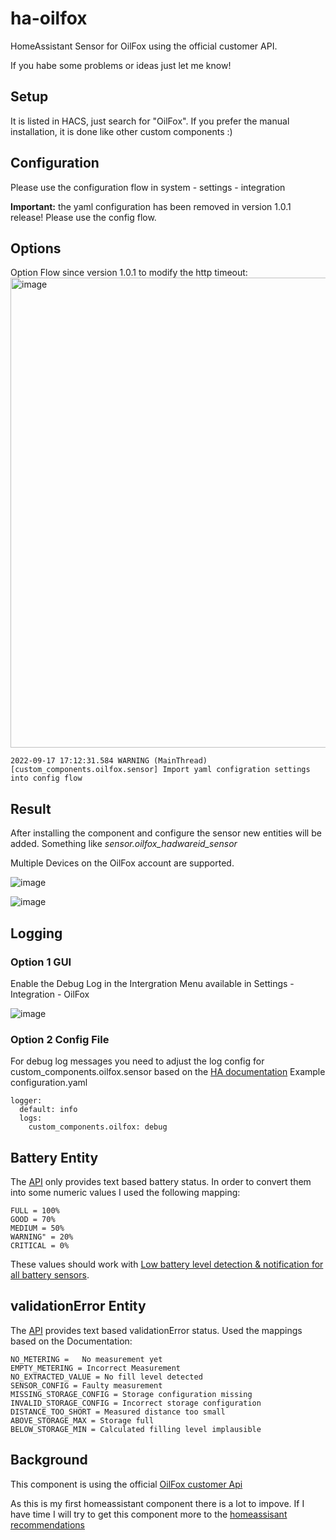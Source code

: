 # ha-oilfox
HomeAssistant Sensor for OilFox using the official customer API.

If you habe some problems or ideas just let me know!

## Setup
It is listed in HACS, just search for "OilFox".
If you prefer the manual installation, it is done like other custom components :)

## Configuration
Please use the configuration flow in system - settings - integration

**Important:** the yaml configuration has been removed in version 1.0.1 release! Please use the config flow. 

## Options
Option Flow since version 1.0.1 to modify the http timeout:
<img width="752" alt="image" src="https://github.com/chises/ha-oilfox/assets/10805806/3d698bbb-aee5-4a67-9bb2-416324ab1100">

```
2022-09-17 17:12:31.584 WARNING (MainThread) [custom_components.oilfox.sensor] Import yaml configration settings into config flow
```
## Result
After installing the component and configure the sensor new entities will be added. Something like *sensor.oilfox_hadwareid_sensor*

Multiple Devices on the OilFox account are supported.

  ![image](https://user-images.githubusercontent.com/10805806/194892834-1a8dcb4c-32e9-455b-94cd-aae02347baac.png)

  ![image](https://user-images.githubusercontent.com/10805806/209467761-0445c376-cf6f-477a-8acc-b4f3d9875a49.png)

## Logging
### Option 1 GUI
Enable the Debug Log in the Intergration Menu available in Settings - Integration - OilFox

  ![image](https://github.com/chises/ha-oilfox/assets/10805806/f938acdb-987a-49fb-9e24-023b5e617755)

### Option 2 Config File
For debug log messages you need to adjust the log config for custom_components.oilfox.sensor based on the [HA documentation](https://www.home-assistant.io/integrations/logger/)
Example configuration.yaml
```
logger:
  default: info
  logs:
    custom_components.oilfox: debug
```

## Battery Entity
The [API](https://github.com/foxinsights/customer-api/tree/main/docs/v1) only provides text based battery status. In order to convert them into some numeric values I used the following mapping:
```
FULL = 100%
GOOD = 70%
MEDIUM = 50%
WARNING" = 20%
CRITICAL = 0%
```

These values should work with [Low battery level detection & notification for all battery sensors](https://community.home-assistant.io/t/low-battery-level-detection-notification-for-all-battery-sensors/258664).

## validationError Entity
The [API](https://github.com/foxinsights/customer-api/tree/main/docs/v1) provides text based validationError status. Used the mappings based on the Documentation:
```
NO_METERING =	No measurement yet
EMPTY_METERING = Incorrect Measurement
NO_EXTRACTED_VALUE = No fill level detected
SENSOR_CONFIG = Faulty measurement
MISSING_STORAGE_CONFIG = Storage configuration missing
INVALID_STORAGE_CONFIG = Incorrect storage configuration
DISTANCE_TOO_SHORT = Measured distance too small
ABOVE_STORAGE_MAX = Storage full
BELOW_STORAGE_MIN = Calculated filling level implausible
```


## Background
This component is using the official [OilFox customer Api](https://github.com/foxinsights/customer-api)

As this is my first homeassistant component there is a lot to impove. If I have time I will try to get this component more to the [homeassisant recommendations](https://developers.home-assistant.io/docs/creating_component_code_review/)

